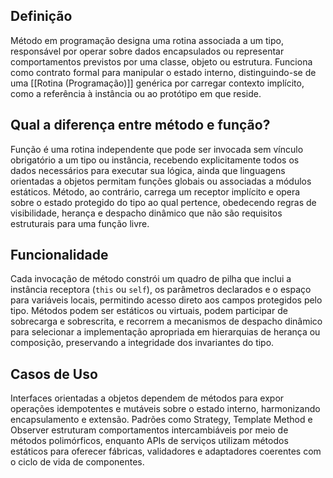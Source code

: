 ## Definição

Método em programação designa uma rotina associada a um tipo, responsável por operar sobre dados encapsulados ou representar comportamentos previstos por uma classe, objeto ou estrutura. Funciona como contrato formal para manipular o estado interno, distinguindo-se de uma [[Rotina (Programação)]] genérica por carregar contexto implícito, como a referência à instância ou ao protótipo em que reside.

## Qual a diferença entre método e função?

Função é uma rotina independente que pode ser invocada sem vínculo obrigatório a um tipo ou instância, recebendo explicitamente todos os dados necessários para executar sua lógica, ainda que linguagens orientadas a objetos permitam funções globais ou associadas a módulos estáticos. Método, ao contrário, carrega um receptor implícito e opera sobre o estado protegido do tipo ao qual pertence, obedecendo regras de visibilidade, herança e despacho dinâmico que não são requisitos estruturais para uma função livre.

## Funcionalidade

Cada invocação de método constrói um quadro de pilha que inclui a instância receptora (`this` ou `self`), os parâmetros declarados e o espaço para variáveis locais, permitindo acesso direto aos campos protegidos pelo tipo. Métodos podem ser estáticos ou virtuais, podem participar de sobrecarga e sobrescrita, e recorrem a mecanismos de despacho dinâmico para selecionar a implementação apropriada em hierarquias de herança ou composição, preservando a integridade dos invariantes do tipo.

## Casos de Uso

Interfaces orientadas a objetos dependem de métodos para expor operações idempotentes e mutáveis sobre o estado interno, harmonizando encapsulamento e extensão. Padrões como Strategy, Template Method e Observer estruturam comportamentos intercambiáveis por meio de métodos polimórficos, enquanto APIs de serviços utilizam métodos estáticos para oferecer fábricas, validadores e adaptadores coerentes com o ciclo de vida de componentes.
